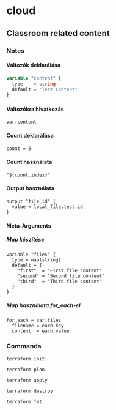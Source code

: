 # cloud

## Classroom related content

### Notes

#### Változók deklarálása

```Terraform
variable "content" {
  type    = string
  default = "Test Content"
}
```

#### Változókra hivatkozás

```
var.content
```

#### Count deklarálása

```
count = 5
```

#### Count használata

```
"${count.index}"
```

#### Output használata

```
output "file_id" {
  value = local_file.test.id
}
```

#### Meta-Arguments

##### Map készítése

```
variable "files" {
  type = map(string)
  default = {
    "first"  = "First file content"
    "second" = "Second file content"
    "third"  = "Third file content"
  }
}
```

##### Map használata for_each-el

```
for_each = var.files
  filename = each.key
  content  = each.value
```

### Commands

```
terraform init
```

```
terraform plan
```

```
terraform apply
```

```
terraform destroy
```

```
terraform fmt
```
